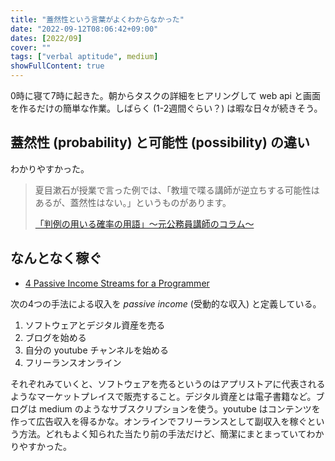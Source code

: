 ```yaml
---
title: "蓋然性という言葉がよくわからなかった"
date: "2022-09-12T08:06:42+09:00"
dates: [2022/09]
cover: ""
tags: ["verbal aptitude", medium]
showFullContent: true
---
```


0時に寝て7時に起きた。朝からタスクの詳細をヒアリングして web api と画面を作るだけの簡単な作業。しばらく (1-2週間ぐらい？) は暇な日々が続きそう。

## 蓋然性 (probability) と可能性 (possibility) の違い

わかりやすかった。

>  夏目漱石が授業で言った例では、「教壇で喋る講師が逆立ちする可能性はあるが、蓋然性はない。」というものがあります。
> 
> [「判例の用いる確率の用語」～元公務員講師のコラム～](https://komuin.umedai.jp/introduce/k20210614/)

## なんとなく稼ぐ

* [4 Passive Income Streams for a Programmer](https://javascript.plainenglish.io/4-passive-income-streams-for-a-programmer-2fe593ac2df9)

次の4つの手法による収入を *passive income* (受動的な収入) と定義している。

1. ソフトウェアとデジタル資産を売る
1. ブログを始める
1. 自分の youtube チャンネルを始める
1. フリーランスオンライン

それぞれみていくと、ソフトウェアを売るというのはアプリストアに代表されるようなマーケットプレイスで販売すること。デジタル資産とは電子書籍など。ブログは medium のようなサブスクリプションを使う。youtube はコンテンツを作って広告収入を得るかな。オンラインでフリーランスとして副収入を稼ぐという方法。どれもよく知られた当たり前の手法だけど、簡潔にまとまっていてわかりやすかった。
